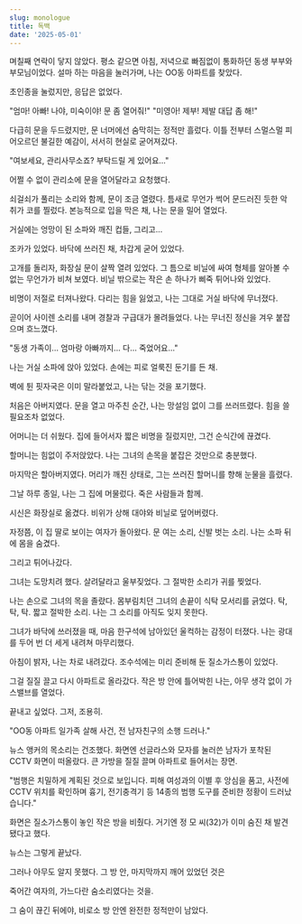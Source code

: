 ```yaml
---
slug: monologue
title: 독백
date: '2025-05-01'
---
```


며칠째 연락이 닿지 않았다.
평소 같으면 아침, 저녁으로 빠짐없이 통화하던 동생 부부와 부모님이었다.
설마 하는 마음을 눌러가며, 나는 OO동 아파트를 찾았다.

초인종을 눌렀지만, 응답은 없었다.

"엄마! 아빠! 나야, 미숙이야! 문 좀 열어줘!"
"미영아! 제부! 제발 대답 좀 해!"

다급히 문을 두드렸지만, 문 너머에선 숨막히는 정적만 흘렀다.
이틀 전부터 스멀스멀 피어오르던 불길한 예감이, 서서히 현실로 굳어져갔다.

"여보세요, 관리사무소죠? 부탁드릴 게 있어요..."

어쩔 수 없이 관리소에 문을 열어달라고 요청했다.

쇠걸쇠가 풀리는 소리와 함께, 문이 조금 열렸다.
틈새로 무언가 썩어 문드러진 듯한 악취가 코를 찔렀다.
본능적으로 입을 막은 채, 나는 문을 밀어 열었다.

거실에는 엉망이 된 소파와 깨진 컵들, 그리고...

조카가 있었다.
바닥에 쓰러진 채, 차갑게 굳어 있었다.

고개를 돌리자, 화장실 문이 살짝 열려 있었다.
그 틈으로 비닐에 싸여 형체를 알아볼 수 없는 무언가가 비쳐 보였다.
비닐 밖으로는 작은 손 하나가 삐죽 튀어나와 있었다.

비명이 저절로 터져나왔다.
다리는 힘을 잃었고, 나는 그대로 거실 바닥에 무너졌다.

곧이어 사이렌 소리를 내며 경찰과 구급대가 몰려들었다.
나는 무너진 정신을 겨우 붙잡으며 흐느꼈다.

"동생 가족이... 엄마랑 아빠까지... 다... 죽었어요..."

나는 거실 소파에 앉아 있었다.
손에는 피로 얼룩진 둔기를 든 채.

벽에 튄 핏자국은 이미 말라붙었고,
나는 닦는 것을 포기했다.

처음은 아버지였다.
문을 열고 마주친 순간, 나는 망설임 없이 그를 쓰러뜨렸다.
힘을 쓸 필요조차 없었다.

어머니는 더 쉬웠다.
집에 들어서자 짧은 비명을 질렀지만, 그건 순식간에 끊겼다.

할머니는 힘없이 주저앉았다.
나는 그녀의 손목을 붙잡은 것만으로 충분했다.

마지막은 할아버지였다.
머리가 깨진 상태로, 그는 쓰러진 할머니를 향해 눈물을 흘렸다.

그날 하루 종일, 나는 그 집에 머물렀다.
죽은 사람들과 함께.

시신은 화장실로 옮겼다.
비위가 상해 대야와 비닐로 덮어버렸다.

자정쯤, 이 집 딸로 보이는 여자가 돌아왔다.
문 여는 소리, 신발 벗는 소리.
나는 소파 뒤에 몸을 숨겼다.

그리고 튀어나갔다.

그녀는 도망치려 했다.
살려달라고 울부짖었다.
그 절박한 소리가 귀를 찢었다.

나는 손으로 그녀의 목을 졸랐다.
몸부림치던 그녀의 손끝이 식탁 모서리를 긁었다.
탁, 탁, 탁.
짧고 절박한 소리.
나는 그 소리를 아직도 잊지 못한다.

그녀가 바닥에 쓰러졌을 때, 마음 한구석에 남아있던 울컥하는 감정이 터졌다.
나는 광대를 두어 번 더 세게 내려쳐 마무리했다.

아침이 밝자, 나는 차로 내려갔다.
조수석에는 미리 준비해 둔 질소가스통이 있었다.

그걸 질질 끌고 다시 아파트로 올라갔다.
작은 방 안에 틀어박힌 나는, 아무 생각 없이 가스밸브를 열었다.

끝내고 싶었다.
그저, 조용히.

"OO동 아파트 일가족 살해 사건, 전 남자친구의 소행 드러나."

뉴스 앵커의 목소리는 건조했다.
화면엔 선글라스와 모자를 눌러쓴 남자가 포착된 CCTV 화면이 떠올랐다.
큰 가방을 질질 끌며 아파트로 들어서는 장면.

"범행은 치밀하게 계획된 것으로 보입니다.
피해 여성과의 이별 후 앙심을 품고,
사전에 CCTV 위치를 확인하며 흉기, 전기충격기 등
14종의 범행 도구를 준비한 정황이 드러났습니다."

화면은 질소가스통이 놓인 작은 방을 비췄다.
거기엔 정 모 씨(32)가 이미 숨진 채 발견됐다고 했다.

뉴스는 그렇게 끝났다.

그러나 아무도 알지 못했다.
그 방 안, 마지막까지 깨어 있었던 것은

죽어간 여자의,
가느다란 숨소리였다는 것을.

그 숨이 끊긴 뒤에야,
비로소 방 안엔 완전한 정적만이 남았다.